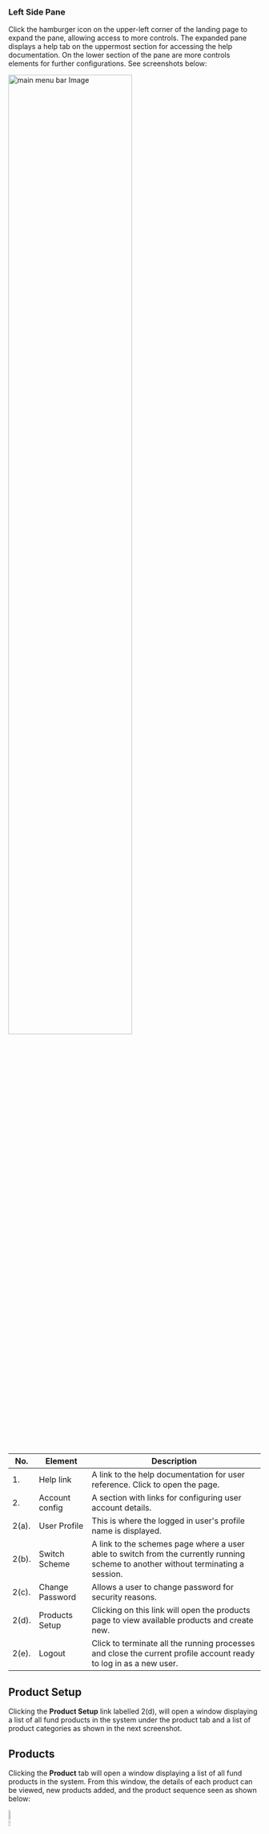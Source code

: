 ### Left Side Pane

Click the hamburger icon on the upper-left corner of the landing page to expand the pane, allowing access to more controls. The expanded pane displays a help tab on the uppermost section for accessing the help documentation. On the lower section of the pane are more controls elements for further configurations. See screenshots below:

<img  alt="main menu bar Image" width="70%" height="auto"  class="center"  src="../media/adfd1.png">   


 
| **No.**  | **Element**          | **Description**                                                                                                 |
|-----------|----------------------------|-----------------------------------------------------------------------|
| 1.        |   Help link           | A link to the help documentation for user reference. Click to open the page.                                                                                                     |
| 2.        |   Account config      | A section with links for configuring user account details.                                                                                                                       |
| 2(a).     |   User Profile        | This is where the logged in user's profile name is displayed.                                                                                                                      |
| 2(b).     |   Switch Scheme       | A link to the schemes page where a user able to switch from the currently running scheme to another without terminating a session.|
| 2(c).     |   Change Password     | Allows a user to change password for security reasons.                                                                                                                          |
| 2(d).     |   Products Setup      | Clicking on this link will open the products page to view available products and create new.                                                                        |
| 2(e).     |   Logout              | Click to terminate all the running processes and close the current profile account ready to log in as a new user.                                                                |
 
 
 ## Product Setup

Clicking the **Product Setup** link labelled 2(d), will open a window displaying a list of all fund products in the system under the product tab and a list of product categories as shown in the next screenshot.

## Products

Clicking the **Product** tab will open a window displaying a list of all fund products in the system. From this window, the details of each product can be viewed, new products added, and the product sequence seen as shown below:


<img  alt="fund products Image" width="9%" height="auto"  class="center"  src="../media/adfd15.png">   


**Action**

- Click **label 1** button to add a new fund product.

- Click **label 2** button to view the details of a product.

- Click **label 3** button to see the product sequence.


## Product Categories

Clicking the **Product Category** tab will open a window displaying a list of all fund product categories. From this window, the details of each product category can be viewed, new product category added and removed from the
system as shown below:

<img  alt="fund products Image" width="90%" height="auto"  class="center"  src="../media/adfd18.png"> 

**Action**

  -   Click **label 1** button to add a new product category.

  -   Click **label 2** button to view the details of a product category.

  -   Click **label 3** button to remove a selected product category.
